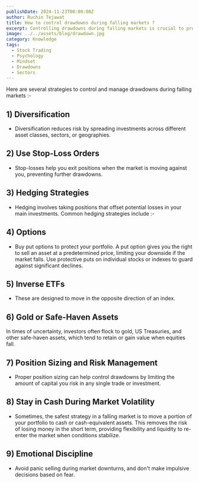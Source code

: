 ```yaml
---
publishDate: 2024-11-23T00:00:00Z
author: Ruchin Tejawat
title: How to control drawdowns during falling markets ?
excerpt: Controlling drawdowns during falling markets is crucial to protecting your capital and ensuring long-term success in trading or investing.
image: ../../assets/blog/drawdown.jpg
category: Knowledge
tags:
  - Stock Trading
  - Psychology
  - Mindset
  - Drawdowns
  - Sectors
---
```


Here are several strategies to control and manage drawdowns during falling markets :-

## 1) Diversification

- Diversification reduces risk by spreading investments across different asset classes, sectors, or geographies.

## 2) Use Stop-Loss Orders

- Stop-losses help you exit positions when the market is moving against you, preventing further drawdowns.

## 3) Hedging Strategies

- Hedging involves taking positions that offset potential losses in your main investments. Common hedging strategies include :-

## 4) Options

- Buy put options to protect your portfolio. A put option gives you the right to sell an asset at a predetermined price, limiting your downside if the market falls. Use protective puts on individual stocks or indexes to guard against significant declines.

## 5) Inverse ETFs

- These are designed to move in the opposite direction of an index.

## 6) Gold or Safe-Haven Assets

In times of uncertainty, investors often flock to gold, US Treasuries, and other safe-haven assets, which tend to retain or gain value when equities fall.

## 7) Position Sizing and Risk Management

- Proper position sizing can help control drawdowns by limiting the amount of capital you risk in any single trade or investment.

## 8) Stay in Cash During Market Volatility

- Sometimes, the safest strategy in a falling market is to move a portion of your portfolio to cash or cash-equivalent assets. This removes the risk of losing money in the short term, providing flexibility and liquidity to re-enter the market when conditions stabilize.

## 9) Emotional Discipline

- Avoid panic selling during market downturns, and don't make impulsive decisions based on fear.
